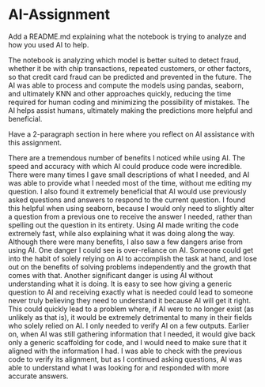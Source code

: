 # AI-Assignment

Add a README.md explaining what the notebook is trying to analyze and how you used AI to help.

  The notebook is analyzing which model is better suited to detect fraud, whether it be with chip transactions, repeated customers, or other factors, so that credit card fraud can be predicted and prevented in the future. The AI was able to process and compute the models using pandas, seaborn, and ultimately KNN and other approaches quickly, reducing the time required for human coding and minimizing the possibility of mistakes. The AI helps assist humans, ultimately making the predictions more helpful and beneficial.

Have a 2-paragraph section in here where you reflect on AI assistance with this assignment.

  There are a tremendous number of benefits I noticed while using AI. The speed and accuracy with which AI could produce code were incredible. There were many times I gave small descriptions of what I needed, and AI was able to provide what I needed most of the time, without me editing my question. I also found it extremely beneficial that AI would use previously asked questions and answers to respond to the current question. I found this helpful when using seaborn, because I would only need to slightly alter a question from a previous one to receive the answer I needed, rather than spelling out the question in its entirety. Using AI made writing the code extremely fast, while also explaining what it was doing along the way.
  Although there were many benefits, I also saw a few dangers arise from using AI. One danger I could see is over-reliance on AI. Someone could get into the habit of solely relying on AI to accomplish the task at hand, and lose out on the benefits of solving problems independently and the growth that comes with that. Another significant danger is using AI without understanding what it is doing. It is easy to see how giving a generic question to AI and receiving exactly what is needed could lead to someone never truly believing they need to understand it because AI will get it right. This could quickly lead to a problem where, if AI were to no longer exist (as unlikely as that is), it would be extremely detrimental to many in their fields who solely relied on AI.
  I only needed to verify AI on a few outputs. Earlier on, when AI was still gathering information that I needed, it would give back only a generic scaffolding for code, and I would need to make sure that it aligned with the information I had. I was able to check with the previous code to verify its alignment, but as I continued asking questions, AI was able to understand what I was looking for and responded with more accurate answers.
